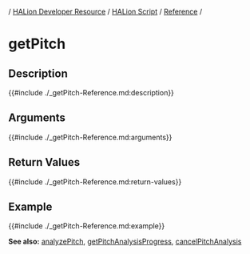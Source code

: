 / [HALion Developer Resource](../../HALion-Developer-Resource.md) / [HALion Script](./HALion-Script.md) / [Reference](./Reference.md) /

# getPitch

## Description

{{#include ./_getPitch-Reference.md:description}}

## Arguments

{{#include ./_getPitch-Reference.md:arguments}}

## Return Values

{{#include ./_getPitch-Reference.md:return-values}}

## Example

{{#include ./_getPitch-Reference.md:example}}

**See also:** [analyzePitch](./analyzePitch.md), [getPitchAnalysisProgress](./getPitchAnalysisProgress.md), [cancelPitchAnalysis](./cancelPitchAnalysis.md)